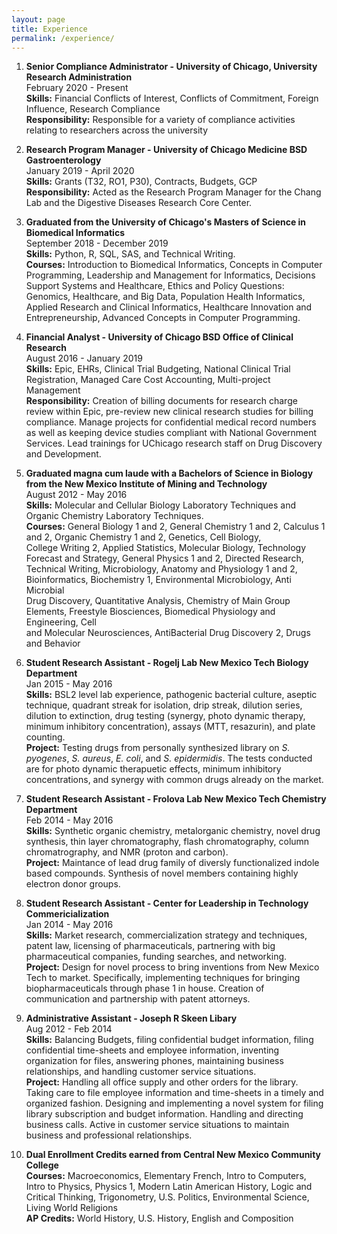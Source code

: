 ```yaml
---
layout: page
title: Experience
permalink: /experience/
---  
```

1. **Senior Compliance Administrator - University of Chicago, University Research Administration**    
February 2020 - Present      
**Skills:** Financial Conflicts of Interest, Conflicts of Commitment, Foreign Influence, Research Compliance       
**Responsibility:** Responsible for a variety of compliance activities relating to researchers across the university   


2. **Research Program Manager - University of Chicago Medicine BSD Gastroenterology**  
January 2019 - April 2020  
**Skills:** Grants (T32, RO1, P30), Contracts, Budgets, GCP   
**Responsibility:** Acted as the Research Program Manager for the Chang Lab and the Digestive Diseases Research Core Center.

3. **Graduated from the University of Chicago's Masters of Science in Biomedical Informatics**     
September 2018 - December 2019      
**Skills:** Python, R, SQL, SAS, and Technical Writing.        
**Courses:** Introduction to Biomedical Informatics, Concepts in Computer Programming, Leadership and Management for Informatics, Decisions Support Systems and Healthcare, Ethics and Policy Questions: Genomics, Healthcare, and Big Data, Population Health Informatics, Applied Research and Clinical Informatics, Healthcare Innovation and Entrepreneurship, Advanced Concepts in Computer Programming.     

4. **Financial Analyst - University of Chicago BSD Office of Clinical Research**                 
August 2016 - January 2019    
**Skills:** Epic, EHRs, Clinical Trial Budgeting, National Clinical Trial Registration,
Managed Care Cost Accounting, Multi-project Management  
**Responsibility:** Creation of billing documents for research charge 
review within Epic, pre-review new clinical research studies for billing 
compliance. Manage projects for confidential medical record numbers as well 
as keeping device studies compliant with National Government Services. Lead trainings 
for UChicago research staff on Drug Discovery and Development.

5. **Graduated magna cum laude with a Bachelors of Science in Biology from the New Mexico Institute of Mining and Technology**     
August 2012 - May 2016      
**Skills:** Molecular and Cellular Biology Laboratory Techniques and Organic Chemistry Laboratory Techniques.     
**Courses:** General Biology 1 and 2, General Chemistry 1 and 2, Calculus 1 and 2, Organic Chemistry 1 and 2, Genetics, Cell Biology,     
College Writing 2, Applied Statistics, Molecular Biology, Technology Forecast and Strategy, General Physics 1 and 2, Directed Research,      
Technical Writing, Microbiology, Anatomy and Physiology 1 and 2, Bioinformatics, Biochemistry 1, Environmental Microbiology, Anti Microbial     
Drug Discovery, Quantitative Analysis, Chemistry of Main Group Elements, Freestyle Biosciences, Biomedical Physiology and Engineering, Cell      
and Molecular Neurosciences, AntiBacterial Drug Discovery 2, Drugs and Behavior      

6. **Student Research Assistant - Rogelj Lab New Mexico Tech Biology Department**  
Jan 2015 - May 2016  
**Skills:** BSL2 level lab experience, pathogenic bacterial culture, aseptic 
technique, quadrant streak for isolation, drip streak, dilution 
series, dilution to extinction, drug testing (synergy, photo 
dynamic therapy, minimum inhibitory concentration), assays 
(MTT, resazurin), and plate counting.  
**Project:** Testing drugs from personally synthesized library on
*S. pyogenes*, *S. aureus*, *E. coli*, and *S. epidermidis*. The 
tests conducted are for photo dynamic therapuetic effects,
minimum inhibitory concentrations, and synergy with common drugs
already on the market.

7. **Student Research Assistant - Frolova Lab New Mexico Tech Chemistry Department**  
Feb 2014 - May 2016  
**Skills:** Synthetic organic chemistry, metalorganic chemistry, novel drug 
synthesis, thin layer chromatography, flash chromatography, 
column chromatrography, and NMR (proton and carbon).  
**Project:** Maintance of lead drug family of diversly functionalized
indole based compounds. Synthesis of novel members containing
highly electron donor groups.

8. **Student Research Assistant - Center for Leadership in Technology Commericialization**  
Jan 2014 - May 2016  
**Skills:** Market research, commercialization strategy and techniques, 
patent law, licensing of pharmaceuticals, partnering with big 
pharmaceutical companies, funding searches, and networking.  
**Project:** Design for novel process to bring inventions from New 
Mexico Tech to market. Specifically, implementing techniques for
bringing biopharmaceuticals through phase 1 in house. Creation of 
communication and partnership with patent attorneys. 

9. **Administrative Assistant - Joseph R Skeen Libary**  
Aug 2012 - Feb 2014  
**Skills:** Balancing Budgets, filing confidential budget information, 
filing confidential time-sheets and employee information, inventing organization for files,
answering phones, maintaining business relationships, and handling customer service situations.  
**Project:** Handling all office supply and other orders for the library. Taking care to file 
employee information and time-sheets in a timely and organized fashion. Designing and implementing a novel
system for filing library subscription and budget information. Handling and directing business calls. Active in
customer service situations to maintain business and professional relationships.

10. **Dual Enrollment Credits earned from Central New Mexico Community College**        
**Courses:** Macroeconomics, Elementary French, Intro to Computers, Intro to Physics, Physics 1, Modern Latin American History, Logic and Critical Thinking, Trigonometry, U.S. Politics, Environmental Science, Living World Religions             
**AP Credits:** World History, U.S. History, English and Composition




